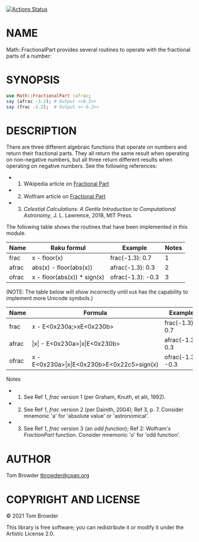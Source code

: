 [![Actions Status](https://github.com/tbrowder/Math-FractionalPart/workflows/test/badge.svg)](https://github.com/tbrowder/Math-FractionalPart/actions)

NAME
====

Math::FractionalPart provides several routines to operate with the fractional parts of a number:

SYNOPSIS
========

```raku
use Math::FractionalPart :afrac;
say (afrac -3.2); # Output <<0.2>>
say (frac -3.2);  # Output <<-0.2>>
```

DESCRIPTION
===========

There are three different algebraic functions that operate on numbers and return their fractional parts. They all return the same result when operating on non-negative numbers, but all three return different results when operating on negative numbers. See the following references:

  * 1. Wikipedia article on [Fractional Part](https://en.m.wikipedia.org/wiki/Fractional_part)

  * 2. Wolfram article on [Fractional Part](https://mathworld.wolfram.com/FractionalPart.html)

  * 3. *Celestial Calculations: A Gentle Introduction to Computational Astronomy*, J. L. Lawrence, 2018, MIT Press.

The following table shows the routines that have been implemented in this module.

<table class="pod-table">
<thead><tr>
<th>Name</th> <th>Raku formul</th> <th>Example</th> <th>Notes</th>
</tr></thead>
<tbody>
<tr> <td>frac</td> <td>x - floor(x)</td> <td>frac(-1.3): 0.7</td> <td>1</td> </tr> <tr> <td>afrac</td> <td>abs(x) - floor(abs(x))</td> <td>afrac(-1.3): 0.3</td> <td>2</td> </tr> <tr> <td>ofrac</td> <td>x - floor(abs(x)) * sign(x)</td> <td>ofrac(-1.3): -0.3</td> <td>3</td> </tr>
</tbody>
</table>

(NOTE: The table below will show incorrectly until `mi6` has the capability to implement more Unicode symbols.)

<table class="pod-table">
<thead><tr>
<th>Name</th> <th>Formula</th> <th>Example</th> <th>Notes</th>
</tr></thead>
<tbody>
<tr> <td>frac</td> <td>x - E&lt;0x230a;&gt;xE&lt;0x230b&gt;</td> <td>frac(-1.3): 0.7</td> <td>1</td> </tr> <tr> <td>afrac</td> <td>|x| - E&lt;0x230a&gt;|x|E&lt;0x230b&gt;</td> <td>afrac(-1.3): 0.3</td> <td>2</td> </tr> <tr> <td>ofrac</td> <td>x - E&lt;0x230a&gt;|x|E&lt;0x230b&gt;E&lt;0x22c5&gt;sign(x)</td> <td>ofrac(-1.3): -0.3</td> <td>3</td> </tr>
</tbody>
</table>

Notes

  * 1. See Ref 1, *frac* version 1 (per Graham, Knuth, et alii, 1992).

  * 2. See Ref 1, *frac* version 2 (per Dainith, 2004); Ref 3, p. 7. Consider mnemonic 'a' for 'absolute value' or 'astronomical'.

  * 3. See Ref 1, *frac* version 3 (an *odd function*); Ref 2: Wolfram's *FractionPart* function. Consider mnemonic 'o' for 'odd function'.

AUTHOR
======

Tom Browder <tbrowder@cpan.org>

COPYRIGHT AND LICENSE
=====================

© 2021 Tom Browder

This library is free software; you can redistribute it or modify it under the Artistic License 2.0.

